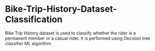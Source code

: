 # Bike-Trip-History-Dataset-Classification
Bike Trip History dataset is used to classify whether the rider is a permanent member or a casual rider. It is performed using Decision tree classifier ML algorithm. 
